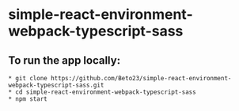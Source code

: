 # simple-react-environment-webpack-typescript-sass

## To run the app locally:

```
* git clone https://github.com/Beto23/simple-react-environment-webpack-typescript-sass.git
* cd simple-react-environment-webpack-typescript-sass
* npm start
```